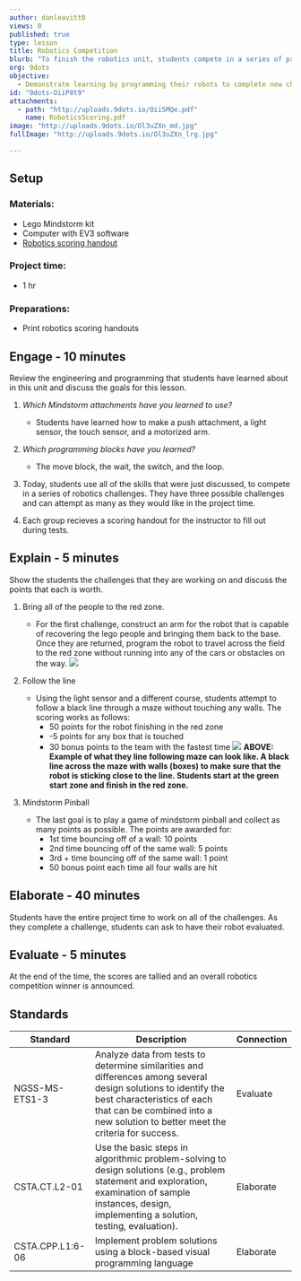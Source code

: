 ```yaml
---
author: danleavitt0
views: 0
published: true
type: lesson
title: Robotics Competition
blurb: "To finish the robotics unit, students compete in a series of programming challenges. Start by reviewing what students have learned about robotics. Then, introduce students to the challenges for the final competition. Students demonstrate learning by engineering and programming a robot to complete the challenges."
org: 9dots
objective: 
  - Demonstrate learning by programming their robots to complete new challenges
id: "9dots-OiiP8t9"
attachments: 
  - path: "http://uploads.9dots.io/OiiSMQe.pdf"
    name: RoboticsScoring.pdf
image: "http://uploads.9dots.io/Ol3uZXn_md.jpg"
fullImage: "http://uploads.9dots.io/Ol3uZXn_lrg.jpg"

---
```


## Setup

### Materials:

- Lego Mindstorm kit
- Computer with EV3 software
- [Robotics scoring handout](http://uploads.9dots.io/OiiSMQe.pdf)

### Project time:

- 1 hr

### Preparations:

- Print robotics scoring handouts

## Engage - 10 minutes
Review the engineering and programming that students have learned about in this unit and discuss the goals for this lesson.

1. _Which Mindstorm attachments have you learned to use?_
	- Students have learned how to make a push attachment, a light sensor,  the touch sensor, and a motorized arm.

2. _Which programming blocks have you learned?_
	- The move block, the wait, the switch, and the loop.

3. Today, students use all of the skills that were just discussed, to compete in a series of robotics challenges.  They have three possible challenges and can attempt as many as they would like in the project time.

4. Each group recieves a scoring handout for the instructor to fill out during tests.

## Explain - 5 minutes
Show the students the challenges that they are working on and discuss the points that each is worth.

1. Bring all of the people to the red zone.
	- For the first challenge, construct an arm for the robot that is capable of recovering the lego people and bringing them back to the base. Once they are returned, program the robot to travel across the field to the red zone without running into any of the cars or obstacles on the way. 
![](http://uploads.9dots.io/OiiQvep_md.jpg) 

2. Follow the line
	- Using the light sensor and a different course, students attempt to follow a black line through a maze without touching any walls. The scoring works as follows:
		- 50 points for the robot finishing in the red zone
        - -5 points for any box that is touched
        - 30 bonus points to the team with the fastest time
![](http://uploads.9dots.io/OiiR02o_md.jpg) 
**ABOVE: Example of what they line following maze can look like. A black line across the maze with walls (boxes) to make sure that the robot is sticking close to the line. Students start at the green start zone and finish in the red zone.**

3. Mindstorm Pinball
	- The last goal is to play a game of mindstorm pinball and collect as many points as possible. The points are awarded for: 
		- 1st time bouncing off of a wall: 10 points
        - 2nd time bouncing off of the same wall:  5 points
        - 3rd + time bouncing off of the same wall: 1 point
        - 50 bonus point each time all four walls are hit

## Elaborate - 40 minutes
Students have the entire project time to work on all of the challenges. As they complete a challenge, students can ask to have their robot evaluated.

## Evaluate - 5 minutes
At the end of the time, the scores are tallied and an overall robotics competition winner is announced.

## Standards
Standard | Description | Connection
-------- | ----------- | ----------
NGSS-MS-ETS1-3 | Analyze data from tests to determine similarities and differences among several design solutions to identify the best characteristics of each that can be combined into a new solution to better meet the criteria for success. | Evaluate 
CSTA.CT.L2-01 | Use the basic steps in algorithmic problem-solving to design solutions (e.g., problem statement and exploration, examination of sample instances, design, implementing a solution, testing, evaluation). | Elaborate
CSTA.CPP.L1:6-06 | Implement problem solutions using a block-based visual programming language | Elaborate
